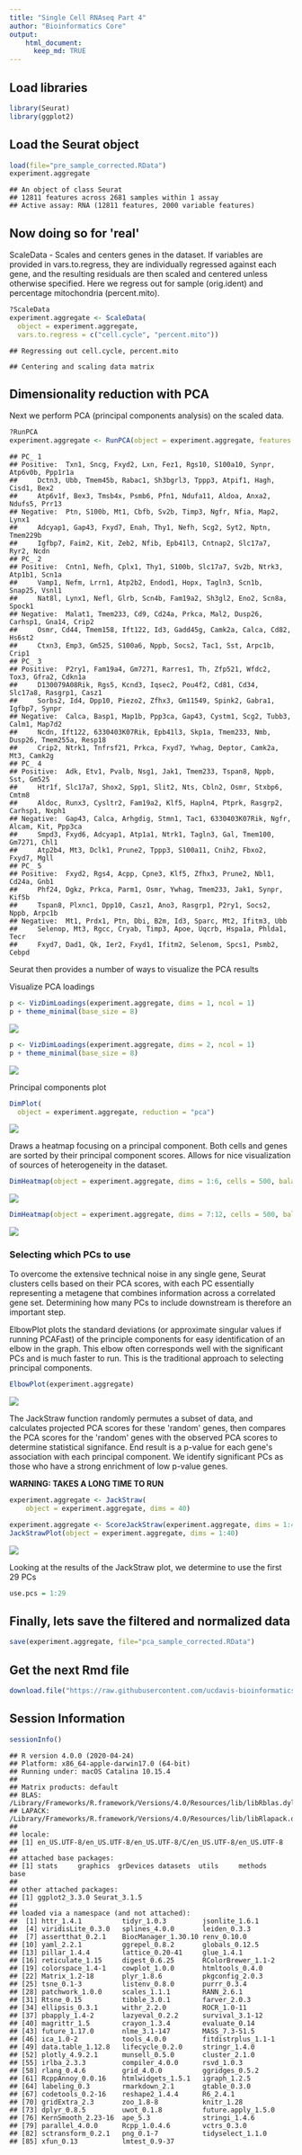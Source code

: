 ```yaml
---
title: "Single Cell RNAseq Part 4"
author: "Bioinformatics Core"
output:
    html_document:
      keep_md: TRUE
---
```


## Load libraries

```r
library(Seurat)
library(ggplot2)
```

## Load the Seurat object

```r
load(file="pre_sample_corrected.RData")
experiment.aggregate
```

```
## An object of class Seurat
## 12811 features across 2681 samples within 1 assay
## Active assay: RNA (12811 features, 2000 variable features)
```


## Now doing so for 'real'

ScaleData - Scales and centers genes in the dataset. If variables are provided in vars.to.regress, they are individually regressed against each gene, and the resulting residuals are then scaled and centered unless otherwise specified. Here we regress out for sample (orig.ident) and percentage mitochondria (percent.mito).


```r
?ScaleData
experiment.aggregate <- ScaleData(
  object = experiment.aggregate,
  vars.to.regress = c("cell.cycle", "percent.mito"))
```

```
## Regressing out cell.cycle, percent.mito
```

```
## Centering and scaling data matrix
```

## Dimensionality reduction with PCA

Next we perform PCA (principal components analysis) on the scaled data.  


```r
?RunPCA
experiment.aggregate <- RunPCA(object = experiment.aggregate, features = VariableFeatures(object = experiment.aggregate))
```

```
## PC_ 1
## Positive:  Txn1, Sncg, Fxyd2, Lxn, Fez1, Rgs10, S100a10, Synpr, Atp6v0b, Ppp1r1a
## 	   Dctn3, Ubb, Tmem45b, Rabac1, Sh3bgrl3, Tppp3, Atpif1, Hagh, Cisd1, Bex2
## 	   Atp6v1f, Bex3, Tmsb4x, Psmb6, Pfn1, Ndufa11, Aldoa, Anxa2, Ndufs5, Prr13
## Negative:  Ptn, S100b, Mt1, Cbfb, Sv2b, Timp3, Ngfr, Nfia, Map2, Lynx1
## 	   Adcyap1, Gap43, Fxyd7, Enah, Thy1, Nefh, Scg2, Syt2, Nptn, Tmem229b
## 	   Igfbp7, Faim2, Kit, Zeb2, Nfib, Epb41l3, Cntnap2, Slc17a7, Ryr2, Ncdn
## PC_ 2
## Positive:  Cntn1, Nefh, Cplx1, Thy1, S100b, Slc17a7, Sv2b, Ntrk3, Atp1b1, Scn1a
## 	   Vamp1, Nefm, Lrrn1, Atp2b2, Endod1, Hopx, Tagln3, Scn1b, Snap25, Vsnl1
## 	   Nat8l, Lynx1, Nefl, Glrb, Scn4b, Fam19a2, Sh3gl2, Eno2, Scn8a, Spock1
## Negative:  Malat1, Tmem233, Cd9, Cd24a, Prkca, Mal2, Dusp26, Carhsp1, Gna14, Crip2
## 	   Osmr, Cd44, Tmem158, Ift122, Id3, Gadd45g, Camk2a, Calca, Cd82, Hs6st2
## 	   Ctxn3, Emp3, Gm525, S100a6, Nppb, Socs2, Tac1, Sst, Arpc1b, Crip1
## PC_ 3
## Positive:  P2ry1, Fam19a4, Gm7271, Rarres1, Th, Zfp521, Wfdc2, Tox3, Gfra2, Cdkn1a
## 	   D130079A08Rik, Rgs5, Kcnd3, Iqsec2, Pou4f2, Cd81, Cd34, Slc17a8, Rasgrp1, Casz1
## 	   Sorbs2, Id4, Dpp10, Piezo2, Zfhx3, Gm11549, Spink2, Gabra1, Igfbp7, Synpr
## Negative:  Calca, Basp1, Map1b, Ppp3ca, Gap43, Cystm1, Scg2, Tubb3, Calm1, Map7d2
## 	   Ncdn, Ift122, 6330403K07Rik, Epb41l3, Skp1a, Tmem233, Nmb, Dusp26, Tmem255a, Resp18
## 	   Crip2, Ntrk1, Tnfrsf21, Prkca, Fxyd7, Ywhag, Deptor, Camk2a, Mt3, Camk2g
## PC_ 4
## Positive:  Adk, Etv1, Pvalb, Nsg1, Jak1, Tmem233, Tspan8, Nppb, Sst, Gm525
## 	   Htr1f, Slc17a7, Shox2, Spp1, Slit2, Nts, Cbln2, Osmr, Stxbp6, Cmtm8
## 	   Aldoc, Runx3, Cysltr2, Fam19a2, Klf5, Hapln4, Ptprk, Rasgrp2, Carhsp1, Nxph1
## Negative:  Gap43, Calca, Arhgdig, Stmn1, Tac1, 6330403K07Rik, Ngfr, Alcam, Kit, Ppp3ca
## 	   Smpd3, Fxyd6, Adcyap1, Atp1a1, Ntrk1, Tagln3, Gal, Tmem100, Gm7271, Chl1
## 	   Atp2b4, Mt3, Dclk1, Prune2, Tppp3, S100a11, Cnih2, Fbxo2, Fxyd7, Mgll
## PC_ 5
## Positive:  Fxyd2, Rgs4, Acpp, Cpne3, Klf5, Zfhx3, Prune2, Nbl1, Cd24a, Gnb1
## 	   Phf24, Dgkz, Prkca, Parm1, Osmr, Ywhag, Tmem233, Jak1, Synpr, Kif5b
## 	   Tspan8, Plxnc1, Dpp10, Casz1, Ano3, Rasgrp1, P2ry1, Socs2, Nppb, Arpc1b
## Negative:  Mt1, Prdx1, Ptn, Dbi, B2m, Id3, Sparc, Mt2, Ifitm3, Ubb
## 	   Selenop, Mt3, Rgcc, Cryab, Timp3, Apoe, Uqcrb, Hspa1a, Phlda1, Tecr
## 	   Fxyd7, Dad1, Qk, Ier2, Fxyd1, Ifitm2, Selenom, Spcs1, Psmb2, Cebpd
```

Seurat then provides a number of ways to visualize the PCA results

Visualize PCA loadings

```r
p <- VizDimLoadings(experiment.aggregate, dims = 1, ncol = 1)
p + theme_minimal(base_size = 8)
```

![](scRNA_Workshop-PART4_files/figure-html/unnamed-chunk-5-1.png)<!-- -->

```r
p <- VizDimLoadings(experiment.aggregate, dims = 2, ncol = 1)
p + theme_minimal(base_size = 8)
```

![](scRNA_Workshop-PART4_files/figure-html/unnamed-chunk-5-2.png)<!-- -->

Principal components plot

```r
DimPlot(
  object = experiment.aggregate, reduction = "pca")
```

![](scRNA_Workshop-PART4_files/figure-html/unnamed-chunk-6-1.png)<!-- -->

Draws a heatmap focusing on a principal component. Both cells and genes are sorted by their principal component scores. Allows for nice visualization of sources of heterogeneity in the dataset.


```r
DimHeatmap(object = experiment.aggregate, dims = 1:6, cells = 500, balanced = TRUE)
```

![](scRNA_Workshop-PART4_files/figure-html/unnamed-chunk-7-1.png)<!-- -->

```r
DimHeatmap(object = experiment.aggregate, dims = 7:12, cells = 500, balanced = TRUE)
```

![](scRNA_Workshop-PART4_files/figure-html/unnamed-chunk-7-2.png)<!-- -->

### Selecting which PCs to use
To overcome the extensive technical noise in any single gene, Seurat clusters cells based on their PCA scores, with each PC essentially representing a metagene that combines information across a correlated gene set. Determining how many PCs to include downstream is therefore an important step.

ElbowPlot plots the standard deviations (or approximate singular values if running PCAFast) of the principle components for easy identification of an elbow in the graph. This elbow often corresponds well with the significant PCs and is much faster to run.  This is the traditional approach to selecting principal components.


```r
ElbowPlot(experiment.aggregate)
```

![](scRNA_Workshop-PART4_files/figure-html/unnamed-chunk-8-1.png)<!-- -->

The JackStraw function randomly permutes a subset of data, and calculates projected PCA scores for these 'random' genes, then compares the PCA scores for the 'random' genes with the observed PCA scores to determine statistical signifance. End result is a p-value for each gene's association with each principal component. We identify significant PCs as those who have a strong enrichment of low p-value genes.

__WARNING: TAKES A LONG TIME TO RUN__

```r
experiment.aggregate <- JackStraw(
    object = experiment.aggregate, dims = 40)
```


```r
experiment.aggregate <- ScoreJackStraw(experiment.aggregate, dims = 1:40)
JackStrawPlot(object = experiment.aggregate, dims = 1:40)
```

![](scRNA_Workshop-PART4_files/figure-html/unnamed-chunk-10-1.png)<!-- -->

Looking at the results of the JackStraw plot, we determine to use the first 29 PCs

```r
use.pcs = 1:29
```

## Finally, lets save the filtered and normalized data

```r
save(experiment.aggregate, file="pca_sample_corrected.RData")
```

## Get the next Rmd file

```r
download.file("https://raw.githubusercontent.com/ucdavis-bioinformatics-training/2020-August-intro-scRNAseq/master/data_analysis/scRNA_Workshop-PART5.Rmd", "scRNA_Workshop-PART5.Rmd")
```

## Session Information

```r
sessionInfo()
```

```
## R version 4.0.0 (2020-04-24)
## Platform: x86_64-apple-darwin17.0 (64-bit)
## Running under: macOS Catalina 10.15.4
##
## Matrix products: default
## BLAS:   /Library/Frameworks/R.framework/Versions/4.0/Resources/lib/libRblas.dylib
## LAPACK: /Library/Frameworks/R.framework/Versions/4.0/Resources/lib/libRlapack.dylib
##
## locale:
## [1] en_US.UTF-8/en_US.UTF-8/en_US.UTF-8/C/en_US.UTF-8/en_US.UTF-8
##
## attached base packages:
## [1] stats     graphics  grDevices datasets  utils     methods   base     
##
## other attached packages:
## [1] ggplot2_3.3.0 Seurat_3.1.5
##
## loaded via a namespace (and not attached):
##  [1] httr_1.4.1          tidyr_1.0.3         jsonlite_1.6.1     
##  [4] viridisLite_0.3.0   splines_4.0.0       leiden_0.3.3       
##  [7] assertthat_0.2.1    BiocManager_1.30.10 renv_0.10.0        
## [10] yaml_2.2.1          ggrepel_0.8.2       globals_0.12.5     
## [13] pillar_1.4.4        lattice_0.20-41     glue_1.4.1         
## [16] reticulate_1.15     digest_0.6.25       RColorBrewer_1.1-2
## [19] colorspace_1.4-1    cowplot_1.0.0       htmltools_0.4.0    
## [22] Matrix_1.2-18       plyr_1.8.6          pkgconfig_2.0.3    
## [25] tsne_0.1-3          listenv_0.8.0       purrr_0.3.4        
## [28] patchwork_1.0.0     scales_1.1.1        RANN_2.6.1         
## [31] Rtsne_0.15          tibble_3.0.1        farver_2.0.3       
## [34] ellipsis_0.3.1      withr_2.2.0         ROCR_1.0-11        
## [37] pbapply_1.4-2       lazyeval_0.2.2      survival_3.1-12    
## [40] magrittr_1.5        crayon_1.3.4        evaluate_0.14      
## [43] future_1.17.0       nlme_3.1-147        MASS_7.3-51.5      
## [46] ica_1.0-2           tools_4.0.0         fitdistrplus_1.1-1
## [49] data.table_1.12.8   lifecycle_0.2.0     stringr_1.4.0      
## [52] plotly_4.9.2.1      munsell_0.5.0       cluster_2.1.0      
## [55] irlba_2.3.3         compiler_4.0.0      rsvd_1.0.3         
## [58] rlang_0.4.6         grid_4.0.0          ggridges_0.5.2     
## [61] RcppAnnoy_0.0.16    htmlwidgets_1.5.1   igraph_1.2.5       
## [64] labeling_0.3        rmarkdown_2.1       gtable_0.3.0       
## [67] codetools_0.2-16    reshape2_1.4.4      R6_2.4.1           
## [70] gridExtra_2.3       zoo_1.8-8           knitr_1.28         
## [73] dplyr_0.8.5         uwot_0.1.8          future.apply_1.5.0
## [76] KernSmooth_2.23-16  ape_5.3             stringi_1.4.6      
## [79] parallel_4.0.0      Rcpp_1.0.4.6        vctrs_0.3.0        
## [82] sctransform_0.2.1   png_0.1-7           tidyselect_1.1.0   
## [85] xfun_0.13           lmtest_0.9-37
```
